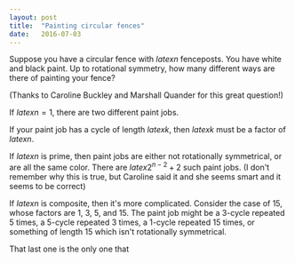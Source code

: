 ```yaml
---
layout: post
title:  "Painting circular fences"
date:   2016-07-03
---
```


Suppose you have a circular fence with $latex n$ fenceposts. You have white and black paint. Up to rotational symmetry, how many different ways are there of painting your fence?

(Thanks to Caroline Buckley and Marshall Quander for this great question!)

If $latex n = 1$, there are two different paint jobs.

If your paint job has a cycle of length $latex k$, then $latex k$ must be a factor of $latex n$.

If $latex n$ is prime, then paint jobs are either not rotationally symmetrical, or are all the same color. There are $latex 2^{n - 2} + 2$ such paint jobs. (I don't remember why this is true, but Caroline said it and she seems smart and it seems to be correct)

If $latex n$ is composite, then it's more complicated. Consider the case of 15, whose factors are 1, 3, 5, and 15. The paint job might be a 3-cycle repeated 5 times, a 5-cycle repeated 3 times, a 1-cycle repeated 15 times, or something of length 15 which isn't rotationally symmetrical.

That last one is the only one that

